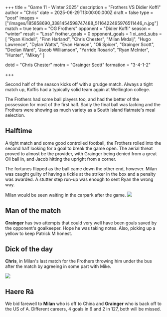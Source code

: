 +++
title = "Game 11 - Winter 2025"
description = "Frothers VS Didier Koffi"
author = "Chris"
date = 2025-06-29T13:00:00.000Z
draft = false
type = "post"
images = ["/images/185858690_3381454598747488_5116422495976511446_n.jpg"]
match = true
team = "OG Frothers"
opponent = "Didier Koffi"
season = "winter"
result = "Loss"
frother_goals = 0
opponent_goals = 1
xi_and_subs = [
  "Ryan Kindell",
  "Finn Harland",
  "Chris Chester",
  "Milan Mrdalj",
  "Hugo Lawrence",
  "Dylan Watts",
  "Evan Hanson",
  "Oli Spicer",
  "Grainger Scott",
  "Declan Ward",
  "Jacob Williamson",
  "Yarride Rosario",
  "Ryan McInter",
  "Hunter",
  "Mikey"
]

dotd = "Chris Chester"
motm = "Grainger Scott"
formation = "3-4-1-2"

+++
 
Second half of the season kicks off with a grudge match. Always a tight match up, Koffis had a typically solid team again at Wellington college. 

The Frothers had some ball players too, and had the better of the possession for most of the first half. Sadly the final ball was lacking and the Frothers were showing as much variety as a South Island flatmate's meal selection. 

## Halftime

A tight match and some good controlled football, the Frothers rolled into the second half looking for a goal to break the game open. The aerial threat proved to almost be the provider, with Grainger being denied from a great Oli ball in, and Jacob hitting the upright from a corner.

The fortunes flipped as the ball came down the other end, however. Milan was caught guilty of having a tickle at the striker in the box and a penalty was awarded. A stutter step run-up was enough to sent Ryan the wrong way.

Milan would be seen waiting in the carpark after the game.
![](https://media.giphy.com/media/v1.Y2lkPTc5MGI3NjExeGxtb2Z3MDZmMDUzb3ptM3c4bXNnMXRjODNoM2k3MGdxMHh1bDc3MiZlcD12MV9naWZzX3NlYXJjaCZjdD1n/BoHCeLmEKytt7oFxyR/giphy.gif)


## Man of the match
**Grainger** has two attempts that could very well have been goals saved by the opponent's goalkeeper. Hope he was taking notes. Also, picking up a yellow to keep Patrick M honest.

## Dick of the day 
**Chris**, in Milan's last match for the Frothers throwing him under the bus after the match by agreeing in some part with Mike.

![](/2025-06-30/chris-milan-pen.gif)

## Haere Rā

We bid farewell to **Milan** who is off to China and **Grainger** who is back off to the US of A. Different careers, 4 goals in 6 and 2 in 127, both will be missed.